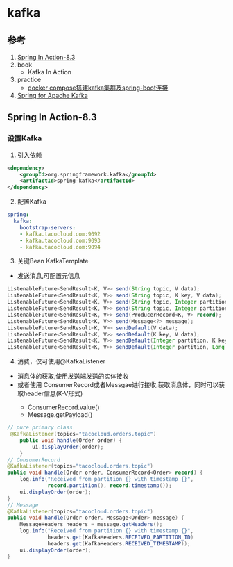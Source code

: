 # kafka
## 参考
1. [Spring In Action-8.3](https://potoyang.gitbook.io/spring-in-action-v5/di-8-zhang-fa-song-yi-bu-xiao-xi/8.3-shi-yong-kafka-fa-song-xiao-xi)
2. book
    * Kafka In Action
3. practice
    * [docker compose搭建kafka集群及spring-boot连接](https://juejin.cn/post/6941628825721634823)
4. [Spring for Apache Kafka](https://spring.io/projects/spring-kafka)
## Spring In Action-8.3
### 设置Kafka
1. 引入依赖
```xml
<dependency>
    <groupId>org.springframework.kafka</groupId>
    <artifactId>spring-kafka</artifactId>
</dependency>
```
2. 配置Kafka
```yaml
spring:
  kafka:
    bootstrap-servers:
    - kafka.tacocloud.com:9092
    - kafka.tacocloud.com:9093
    - kafka.tacocloud.com:9094
```
3. 关键Bean KafkaTemplate
* 发送消息,可配置元信息
```java
ListenableFuture<SendResult<K, V>> send(String topic, V data);
ListenableFuture<SendResult<K, V>> send(String topic, K key, V data);
ListenableFuture<SendResult<K, V>> send(String topic, Integer partition, K key, V data);
ListenableFuture<SendResult<K, V>> send(String topic, Integer partition, Long timestamp, K key, V data);
ListenableFuture<SendResult<K, V>> send(ProducerRecord<K, V> record);
ListenableFuture<SendResult<K, V>> send(Message<?> message);
ListenableFuture<SendResult<K, V>> sendDefault(V data);
ListenableFuture<SendResult<K, V>> sendDefault(K key, V data);
ListenableFuture<SendResult<K, V>> sendDefault(Integer partition, K key, V data);
ListenableFuture<SendResult<K, V>> sendDefault(Integer partition, Long timestamp, K key, V data);
```
4. 消费，仅可使用@KafkaListener
* 消息体的获取,使用发送端发送的实体接收
* 或者使用 ConsumerRecord<T>或者Messgae<T>进行接收,获取消息体，同时可以获取header信息(K-V形式)
   * ConsumerRecord.value()
   * Message.getPayload()
```java
// pure primary class
 @KafkaListener(topics="tacocloud.orders.topic")
    public void handle(Order order) {
        ui.displayOrder(order);
    }
// ConsumerRecord
@KafkaListener(topics="tacocloud.orders.topic")
public void handle(Order order, ConsumerRecord<Order> record) {
    log.info("Received from partition {} with timestamp {}",
             record.partition(), record.timestamp());
    ui.displayOrder(order);
}
// Message
@KafkaListener(topics="tacocloud.orders.topic")
public void handle(Order order, Message<Order> message) {
    MessageHeaders headers = message.getHeaders();
    log.info("Received from partition {} with timestamp {}",
             headers.get(KafkaHeaders.RECEIVED_PARTITION_ID)
             headers.get(KafkaHeaders.RECEIVED_TIMESTAMP));
    ui.displayOrder(order);
}
```
